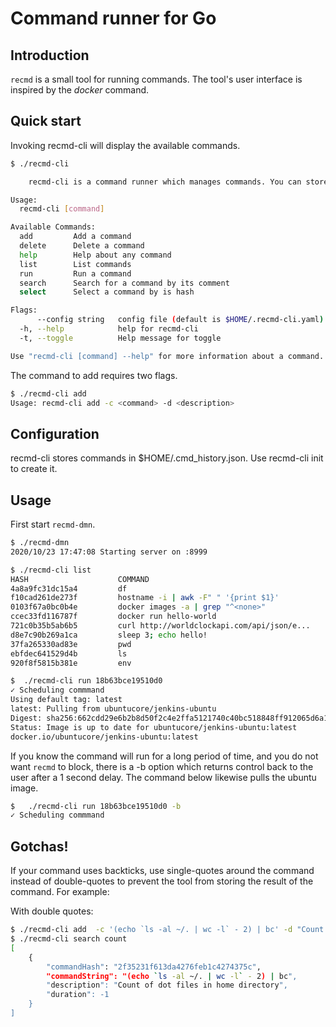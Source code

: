 # Command runner for Go

## Introduction

`recmd` is a small tool for running commands. The tool's user interface is inspired by the *docker* command.

## Quick start

Invoking recmd-cli will display the available commands.

```bash
$ ./recmd-cli

	recmd-cli is a command runner which manages commands. You can store commands in-line or execute scripts. It supports simple CRUD operations.

Usage:
  recmd-cli [command]

Available Commands:
  add         Add a command
  delete      Delete a command
  help        Help about any command
  list        List commands
  run         Run a command
  search      Search for a command by its comment
  select      Select a command by is hash

Flags:
      --config string   config file (default is $HOME/.recmd-cli.yaml)
  -h, --help            help for recmd-cli
  -t, --toggle          Help message for toggle

Use "recmd-cli [command] --help" for more information about a command.
```

The command to add requires two flags.

```bash
$ ./recmd-cli add
Usage: recmd-cli add -c <command> -d <description>
```

## Configuration

recmd-cli stores commands in $HOME/.cmd_history.json. Use recmd-cli init to create it.

## Usage 

First start `recmd-dmn`. 

```bash
$ ./recmd-dmn
2020/10/23 17:47:08 Starting server on :8999
```

```bash
$ ./recmd-cli list
HASH                    COMMAND                                         DESCRIPTION                                             DURATION
4a8a9fc31dc15a4         df                                              Show disk usage                                         0 second(s)
f10cad261de273f         hostname -i | awk -F" " '{print $1}'            Show IP address                                         0 second(s)
0103f67a0bc0b4e         docker images -a | grep "^<none>"               List all images with no tag                             0 second(s)
ccec33fd116787f         docker run hello-world                          Hello world from docker                                 1 second(s)
721c0b35b5ab6b5         curl http://worldclockapi.com/api/json/e...     REST Services that will return current date/time i...   0 second(s)
d8e7c90b269a1ca         sleep 3; echo hello!                            Sleep...                                                3 second(s)
37fa265330ad83e         pwd                                             List current directory                                  0 second(s)
ebfdec641529d4b         ls                                              List files                                              0 second(s)
920f8f5815b381e         env                                             env                                                     0 second(s) 

$  ./recmd-cli run 18b63bce19510d0
✓ Scheduling commmand
Using default tag: latest
latest: Pulling from ubuntucore/jenkins-ubuntu
Digest: sha256:662cdd29e6b2b8d50f2c4e2ffa5121740c40bc518848ff912065d6a163846e65
Status: Image is up to date for ubuntucore/jenkins-ubuntu:latest
docker.io/ubuntucore/jenkins-ubuntu:latest
```

If you know the command will run for a long period of time, and you do not want `recmd` to block, there is a -b option which returns control back to the user after a 1 second delay. The command below likewise pulls the ubuntu image.

```bash
$   ./recmd-cli run 18b63bce19510d0 -b
✓ Scheduling commmand
```

## Gotchas!

If your command uses backticks, use single-quotes around the command instead of double-quotes to prevent the tool from storing the result of the command. For example:

With double quotes:

```bash
$ ./recmd-cli add  -c '(echo `ls -al ~/. | wc -l` - 2) | bc' -d "Count of dot files in home directory"
$ ./recmd-cli search count
[
	{
		"commandHash": "2f35231f613da4276feb1c4274375c",
		"commandString": "(echo `ls -al ~/. | wc -l` - 2) | bc",
		"description": "Count of dot files in home directory",
		"duration": -1
	}
]
```
